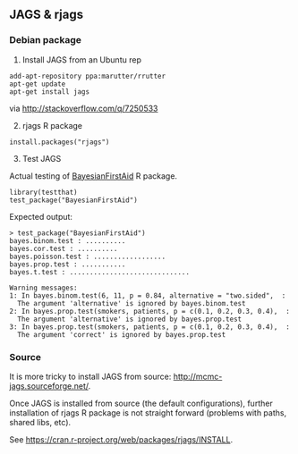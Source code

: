 ## JAGS & rjags

### Debian package

1) Install JAGS from an Ubuntu rep

```
add-apt-repository ppa:marutter/rrutter
apt-get update
apt-get install jags 
```

via http://stackoverflow.com/q/7250533

2) rjags R package

```
install.packages("rjags")
```

3) Test JAGS

Actual testing of [BayesianFirstAid](https://github.com/rasmusab/bayesian_first_aid) R package.

```
library(testthat)
test_package("BayesianFirstAid")
```

Expected output:

```
> test_package("BayesianFirstAid")
bayes.binom.test : ..........
bayes.cor.test : ..........
bayes.poisson.test : ..................
bayes.prop.test : ...........
bayes.t.test : ..............................

Warning messages:
1: In bayes.binom.test(6, 11, p = 0.84, alternative = "two.sided",  :
  The argument 'alternative' is ignored by bayes.binom.test
2: In bayes.prop.test(smokers, patients, p = c(0.1, 0.2, 0.3, 0.4),  :
  The argument 'alternative' is ignored by bayes.prop.test
3: In bayes.prop.test(smokers, patients, p = c(0.1, 0.2, 0.3, 0.4),  :
  The argument 'correct' is ignored by bayes.prop.test
```


### Source

It is more tricky to install JAGS from source: http://mcmc-jags.sourceforge.net/.

Once JAGS is installed from source (the default configurations),
further installation of rjags R package is not straight forward (problems with paths, shared libs, etc).

See https://cran.r-project.org/web/packages/rjags/INSTALL.
